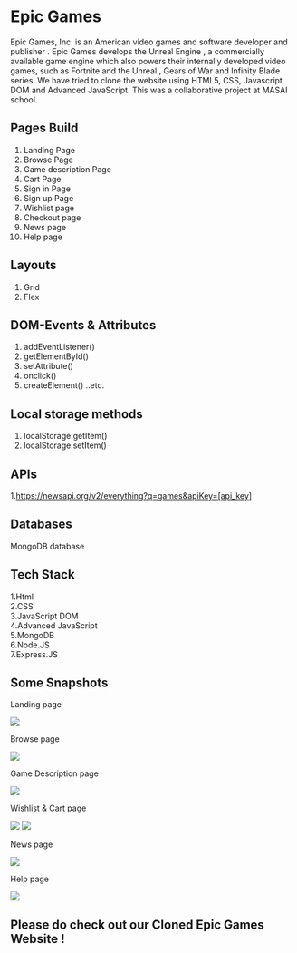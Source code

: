 
# Epic Games
Epic Games, Inc. is an American video games and software developer and publisher . Epic Games develops the Unreal Engine ,
a commercially available game engine which also powers their internally developed video games, such as Fortnite  and the Unreal , Gears of War and Infinity Blade series.
We have tried to clone the website using HTML5, CSS, Javascript DOM and Advanced JavaScript. This was a collaborative project at MASAI school.

## Pages Build
1. Landing Page
2. Browse Page
3. Game description Page
4. Cart Page
5. Sign in Page
6. Sign up Page
7. Wishlist page
8. Checkout page
9. News page
10. Help page

## Layouts
1. Grid
2. Flex

## DOM-Events & Attributes
1. addEventListener()
2. getElementById()
3. setAttribute()
4. onclick()
5. createElement()
..etc.

## Local storage methods
1. localStorage.getItem()
2. localStorage.setItem()

## APIs
1.https://newsapi.org/v2/everything?q=games&apiKey=[api_key]

## Databases
MongoDB database

## Tech Stack
1.Html<br/>
2.CSS<br/>
3.JavaScript DOM<br/>
4.Advanced JavaScript<br/>
5.MongoDB<br/>
6.Node.JS<br/>
7.Express.JS<br/>

## Some Snapshots
<p>Landing page</p>
<img src="https://cdn-images-1.medium.com/max/600/1*qVMPy6kSqxLJ708FeM1RPA.png"/>

<p>Browse page</p>
<img src="https://cdn-images-1.medium.com/max/1200/1*nXluTgGs70cl1_cmHpPrpA.png"/>

<p>Game Description page</p>
<img src="https://cdn-images-1.medium.com/max/1200/1*8_o877l2YOrzPJmPfFVEcA.png"/>

<p>Wishlist & Cart page</p>
<img src="https://cdn-images-1.medium.com/max/1200/1*wTWKJucoLntOTjYohDmJlg.png"/>
<img src="https://cdn-images-1.medium.com/max/1200/1*SaNyxAPkcyZ2HWDe90L7rA.png"/>

<p>News page</p>
<img src="https://cdn-images-1.medium.com/max/900/1*W9xnLAudajJLLC6hFsSZRA.png"/>

<p>Help page</p>
<img src="https://cdn-images-1.medium.com/max/600/1*2QCv_5z2RQAN51texK-0cg.png"/><br/>

## Please do check out our Cloned Epic Games Website !
